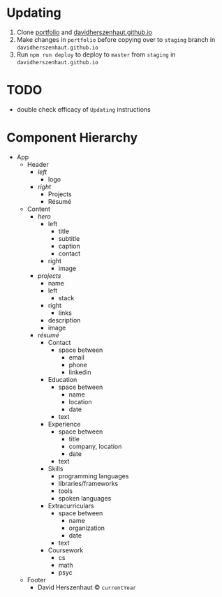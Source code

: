 # Updating

1. Clone [portfolio](https://github.com/davidherszenhaut/portfolio) and [davidherszenhaut.github.io](https://github.com/davidherszenhaut/davidherszenhaut.github.io)
2. Make changes in `portfolio` before copying over to `staging` branch in `davidherszenhaut.github.io`
3. Run `npm run deploy` to deploy to `master` from `staging` in `davidherszenhaut.github.io`

# TODO

* double check efficacy of `Updating` instructions

# Component Hierarchy

- App
  - Header
    - _left_
      - logo
    - _right_
      - Projects
      - R&eacute;sum&eacute;
  - Content
    - _hero_
      - left
        - title
        - subtitle
        - caption
        - contact
      - right
        - image
    - _projects_
      - name
      - left
        - stack
      - right
        - links
      - description
      - image
    - _r&eacute;sum&eacute;_
      - Contact
        - space between
          - email
          - phone
          - linkedin
      - Education
        - space between
          - name
          - location
          - date
        - text
      - Experience
        - space between
          - title
          - company, location
          - date
        - text
      - Skills
        - programming languages
        - libraries/frameworks
        - tools
        - spoken languages
      - Extracurriculars
        - space between
          - name
          - organization
          - date
        - text
      - Coursework
        - cs
        - math
        - psyc
  - Footer
    - David Herszenhaut &copy; `currentYear`
